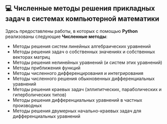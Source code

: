 ## 💻 Численные методы решения прикладных задач в системах компьютерной математики
Здесь предоставлены работы, в которых с помощью **Python** реализованы следующие **Численные методы**:
* Методы решения систем линейных алгебраических уравнений
* Методы решения задач о собственных значениях и собственных векторах матриц
* Методы решения нелинейных уравнений (и систем этих уравнений)
* Методы приближения функций
* Методы численного дифференцирования и интегрирования
* Методы численного решения обыкновенных дифференциальных уравнений
* Методы решения краевых задач (эллипитческих, параболических и гиперболических типов)
* Методы решения дифференциальных уравнений в частных производных
* Методы решения двумерных начально-краевых задач для дифференциальных уравнений
